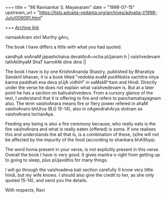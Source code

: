 +++
title = "86 Ravisankar S. Mayavaram"
date = "1998-07-15"
upstream_url = "https://lists.advaita-vedanta.org/archives/advaita-l/1998-July/009091.html"

+++
[Archive link](https://lists.advaita-vedanta.org/archives/advaita-l/1998-July/009091.html)

namaskAram shrI Murthy gAru,

The book I have differs a little with what you had quoted.

sandhyA snAnaM japashchaiva devatAnA~ncha pUjanam.h |
vaishvedevam tathAtithyaM ShaT karmANi dine dine ||

The book I have is by one KrishnAnanda Shastry, published by Bharatiya
Sanskrit bhavan, it is a book titled "vedokta evaM purANokta sachitra
nitya karma paddhati eva deva pUjA vidhiH"  in saMskR^itam and Hindi.
Directly under the verse he does not explain what vaishvedevam is. But at
a later point he has a section on balivaishvedeva. From a cursory glance
of the text, I understand that it is offering to fire and refers to
panchamahayagnam also. The term vaishvAnara means fire or fiery power
refered in ahaM vaishvAnaro bhUtva (B.G 15-14), also in nAgendrahArya
stotram as vaishvAnara lochanAya.

Feeding any being is also a fire ceremony because, who really eats is the
fire vaishvAnara and what is really eaten (offered) is soma. If one
realises this and understands the all that is, is a combination of these,
(s)he will not be affected by the impurity of the food (according to
shankara bhAShya).


 The word homa present in your verse, is not explicitly present in this
verse. Overall the book I have is very good. It gives mantra-s right from
getting up to going to sleep, plus pUjavidhis for many things.

I will go through the vaishvadeva bali section carefully (I know very
little hindi, but my wife knows. I should also give the credit to her, as
she only quoted 15-14), and send you the details.


With respects,
Ravi

